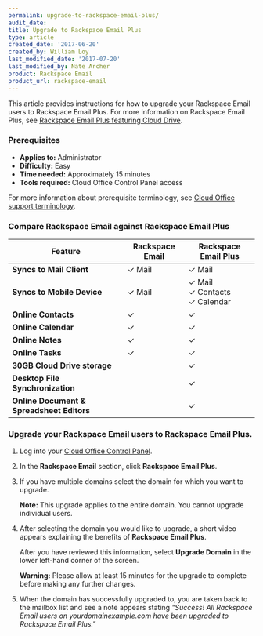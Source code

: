 ```yaml
---
permalink: upgrade-to-rackspace-email-plus/
audit_date:
title: Upgrade to Rackspace Email Plus
type: article
created_date: '2017-06-20'
created_by: William Loy
last_modified_date: '2017-07-20'
last_modified_by: Nate Archer
product: Rackspace Email
product_url: rackspace-email
---
```


This article provides instructions for how to upgrade your Rackspace Email users to Rackspace Email Plus. For more information on Rackspace Email Plus, see [Rackspace Email Plus featuring Cloud Drive](https://www.rackspace.com/en-us/email-hosting/webmail/cloud-drive).

### Prerequisites

- **Applies to:** Administrator
- **Difficulty:** Easy
- **Time needed:** Approximately 15 minutes
- **Tools required:** Cloud Office Control Panel access

For more information about prerequisite terminology, see [Cloud Office support terminology](/how-to/cloud-office-support-terminology/).

### Compare Rackspace Email against Rackspace Email Plus

|Feature | Rackspace Email | Rackspace Email Plus |
|---|---|---|
|**Syncs to Mail Client** | &#10003; Mail |&#10003; Mail|
|**Syncs to Mobile Device** | &#10003; Mail | &#10003; Mail <br/> &#10003; Contacts <br/> &#10003; Calendar
|**Online Contacts** | &#10003; | &#10003; |
|**Online Calendar** | &#10003; | &#10003; |
|**Online Notes** | &#10003; | &#10003; |
|**Online Tasks** | &#10003; | &#10003; |
|**30GB Cloud Drive storage**|  | &#10003;|
|**Desktop File Synchronization**| | &#10003;|
|**Online Document & Spreadsheet Editors**| | &#10003;|

### Upgrade your Rackspace Email users to Rackspace Email Plus.

1. Log into your [Cloud Office Control Panel](https://cp.rackspace.com/).
2. In the **Rackspace Email** section, click **Rackspace Email Plus**.
3. If you have multiple domains select the domain for which you want to upgrade.

    **Note:** This upgrade applies to the entire domain. You cannot upgrade individual users.

4. After selecting the domain you would like to upgrade, a short video appears explaining the benefits of **Rackspace Email Plus**.

   After you have reviewed this information, select **Upgrade Domain** in the lower left-hand corner of the screen.
   
   **Warning:** Please allow at least 15 minutes for the upgrade to complete before making any further changes. 

5. When the domain has successfully upgraded to, you are taken back to the mailbox list and see a note appears stating *"Success! All Rackspace Email users on yourdomainexample.com have been upgraded to Rackspace Email Plus."*

  

